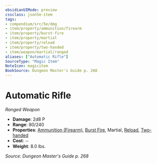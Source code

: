 ```yaml
---
obsidianUIMode: preview
cssclass: json5e-item
tags:
- compendium/src/5e/dmg
- item/property/ammunition/firearm
- item/property/burst-fire
- item/property/martial
- item/property/reload
- item/property/two-handed
- item/weapon/martial/ranged
aliases: ["Automatic Rifle"]
SourceType: "Magic Item"
NoteIcon: magicitem
BookSource: Dungeon Master's Guide p. 268
---
```

# Automatic Rifle
*Ranged Weapon*  

- **Damage**: 2d8 P
- **Range**: 80/240
- **Properties**: [Ammunition (Firearm)](/2-Mechanics/CLI/rules/item-properties.md#Ammunition%20(Firearm)), [Burst Fire](/2-Mechanics/CLI/rules/item-properties.md#Burst%20Fire), Martial, [Reload](/2-Mechanics/CLI/rules/item-properties.md#Reload), [Two-handed](/2-Mechanics/CLI/rules/item-properties.md#Two-handed)
- **Cost**: ⏤
- **Weight**: 8.0 lbs.

*Source: Dungeon Master's Guide p. 268*